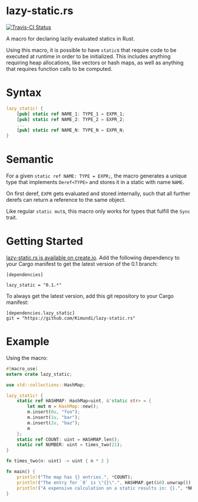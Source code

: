 lazy-static.rs
==============

[![Travis-CI Status](https://travis-ci.org/Kimundi/lazy-static.rs.png?branch=master)](https://travis-ci.org/Kimundi/lazy-static.rs)

A macro for declaring lazily evaluated statics in Rust.

Using this macro, it is possible to have `static`s that require code to be
executed at runtime in order to be initialized.
This includes anything requiring heap allocations, like vectors or hash maps,
as well as anything that requires function calls to be computed.

# Syntax

```rust
lazy_static! {
    [pub] static ref NAME_1: TYPE_1 = EXPR_1;
    [pub] static ref NAME_2: TYPE_2 = EXPR_2;
    ...
    [pub] static ref NAME_N: TYPE_N = EXPR_N;
}
```

# Semantic

For a given `static ref NAME: TYPE = EXPR;`, the macro generates a
unique type that implements `Deref<TYPE>` and stores it in a static with name `NAME`.

On first deref, `EXPR` gets evaluated and stored internally, such that all further derefs
can return a reference to the same object.

Like regular `static mut`s, this macro only works for types that fulfill the `Sync`
trait.

# Getting Started

[lazy-static.rs is available on create.io](https://crates.io/crates/lazy_static).
Add the following dependency to your Cargo manifest to get the latest version of the 0.1 branch:
```
[dependencies]

lazy_static = "0.1.*"
```

To always get the latest version, add this git repository to your
Cargo manifest:

```
[dependencies.lazy_static]
git = "https://github.com/Kimundi/lazy-static.rs"
```
# Example

Using the macro:

```rust
#[macro_use]
extern crate lazy_static;

use std::collections::HashMap;

lazy_static! {
    static ref HASHMAP: HashMap<uint, &'static str> = {
        let mut m = HashMap::new();
        m.insert(0u, "foo");
        m.insert(1u, "bar");
        m.insert(2u, "baz");
        m
    };
    static ref COUNT: uint = HASHMAP.len();
    static ref NUMBER: uint = times_two(21);
}

fn times_two(n: uint) -> uint { n * 2 }

fn main() {
    println!("The map has {} entries.", *COUNT);
    println!("The entry for `0` is \"{}\".", HASHMAP.get(&0).unwrap());
    println!("A expensive calculation on a static results in: {}.", *NUMBER);
}
```
